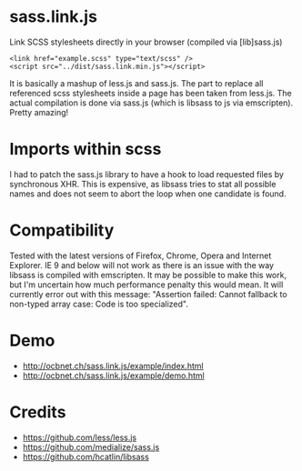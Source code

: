 sass.link.js
============

Link SCSS stylesheets directly in your browser (compiled via [lib]sass.js)

    <link href="example.scss" type="text/scss" />
    <script src="../dist/sass.link.min.js"></script>

It is basically a mashup of less.js and sass.js. The part to replace all referenced
scss stylesheets inside a page has been taken from less.js. The actual compilation
is done via sass.js (which is libsass to js via emscripten). Pretty amazing!


Imports within scss
===================

I had to patch the sass.js library to have a hook to load requested files by synchronous
XHR. This is expensive, as libsass tries to stat all possible names and does not seem to
abort the loop when one candidate is found.


Compatibility
=============

Tested with the latest versions of Firefox, Chrome, Opera and Internet Explorer. IE 9
and below will not work as there is an issue with the way libsass is compiled with
emscripten. It may be possible to make this work, but I'm uncertain how much
performance penalty this would mean. It will currently error out with this message:
"Assertion failed: Cannot fallback to non-typed array case: Code is too specialized".


Demo
====

- http://ocbnet.ch/sass.link.js/example/index.html
- http://ocbnet.ch/sass.link.js/example/demo.html


Credits
=======

- https://github.com/less/less.js
- https://github.com/medialize/sass.js
- https://github.com/hcatlin/libsass